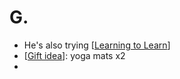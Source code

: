 # G.
- He's also trying [[Learning to Learn]]
- [[Gift idea]]: yoga mats x2
- 

[//begin]: # "Autogenerated link references for markdown compatibility"
[Learning to Learn]: learning-to-learn "learning-to-learn"
[Gift idea]: gift-idea "gift-idea"
[//end]: # "Autogenerated link references"